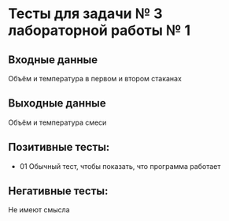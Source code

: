 # Тесты для задачи № 3 лабораторной работы № 1

## Входные данные
Объём и температура в первом и втором стаканах

## Выходные данные
Объём и температура смеси

## Позитивные тесты:
- 01 Обычный тест, чтобы показать, что программа работает

## Негативные тесты:
Не имеют смысла

